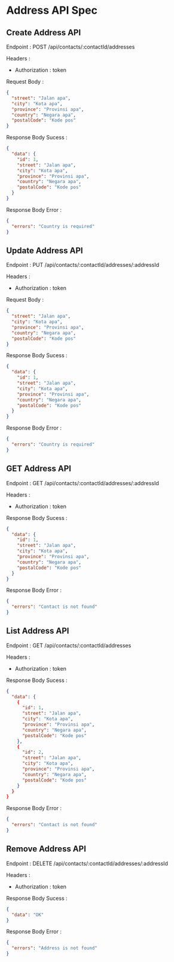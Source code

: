 # Address API Spec

## Create Address API

Endpoint : POST /api/contacts/:contactId/addresses

Headers :

- Authorization : token

Request Body :

```json
{
  "street": "Jalan apa",
  "city": "Kota apa",
  "province": "Provinsi apa",
  "country": "Negara apa",
  "postalCode": "Kode pos"
}
```

Response Body Sucess :

```json
{
  "data": {
    "id": 1,
    "street": "Jalan apa",
    "city": "Kota apa",
    "province": "Provinsi apa",
    "country": "Negara apa",
    "postalCode": "Kode pos"
  }
}
```

Response Body Error :

```json
{
  "errors": "Country is required"
}
```

## Update Address API

Endpoint : PUT /api/contacts/:contactId/addresses/:addressId

Headers :

- Authorization : token

Request Body :

```json
{
  "street": "Jalan apa",
  "city": "Kota apa",
  "province": "Provinsi apa",
  "country": "Negara apa",
  "postalCode": "Kode pos"
}
```

Response Body Sucess :

```json
{
  "data": {
    "id": 1,
    "street": "Jalan apa",
    "city": "Kota apa",
    "province": "Provinsi apa",
    "country": "Negara apa",
    "postalCode": "Kode pos"
  }
}
```

Response Body Error :

```json
{
  "errors": "Country is required"
}
```

## GET Address API

Endpoint : GET /api/contacts/:contactId/addresses/:addressId

Headers :

- Authorization : token

Response Body Sucess :

```json
{
  "data": {
    "id": 1,
    "street": "Jalan apa",
    "city": "Kota apa",
    "province": "Provinsi apa",
    "country": "Negara apa",
    "postalCode": "Kode pos"
  }
}
```

Response Body Error :

```json
{
  "errors": "Contact is not found"
}
```

## List Address API

Endpoint : GET /api/contacts/:contactId/addresses

Headers :

- Authorization : token

Response Body Sucess :

```json
{
  "data": {
    {
      "id": 1,
      "street": "Jalan apa",
      "city": "Kota apa",
      "province": "Provinsi apa",
      "country": "Negara apa",
      "postalCode": "Kode pos"
    },
    {
      "id": 2,
      "street": "Jalan apa",
      "city": "Kota apa",
      "province": "Provinsi apa",
      "country": "Negara apa",
      "postalCode": "Kode pos"
    }
  }
}
```

Response Body Error :

```json
{
  "errors": "Contact is not found"
}
```

## Remove Address API

Endpoint : DELETE /api/contacts/:contactId/addresses/:addressId

Headers :

- Authorization : token

Response Body Sucess :

```json
{
  "data": "OK"
}
```

Response Body Error :

```json
{
  "errors": "Address is not found"
}
```
